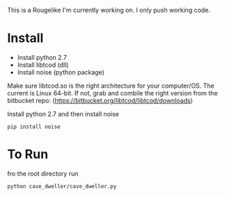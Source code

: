 This is a Rougelike I'm currently working on.
I only push working code.

# Install

* Install python 2.7
* Install libtcod (dll)
* Install noise (python package)

Make sure libtcod.so is the right architecture for your computer/OS. The current is Linux 64-bit. If not, grab and combile the right version from the bitbucket repo: (https://bitbucket.org/libtcod/libtcod/downloads)

Install python 2.7 and then install noise

    pip install noise

# To Run

fro the root directory run

    python cave_dweller/cave_dweller.py
